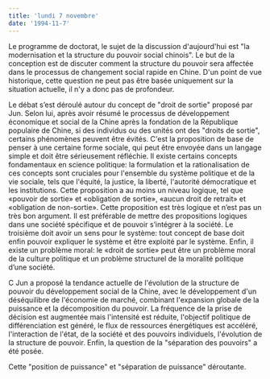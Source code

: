 ```yaml
---
title: 'lundi 7 novembre'
date: '1994-11-7'
---
```


Le programme de doctorat, le sujet de la discussion d'aujourd'hui est "la modernisation et la structure du pouvoir social chinois". Le but de la conception est de discuter comment la structure du pouvoir sera affectée dans le processus de changement social rapide en Chine. D'un point de vue historique, cette question ne peut pas être basée uniquement sur la situation actuelle, il n'y a donc pas de profondeur.

Le débat s’est déroulé autour du concept de "droit de sortie" proposé par Jun. Selon lui, après avoir résumé le processus de développement économique et social de la Chine après la fondation de la République populaire de Chine, si des individus ou des unités ont des "droits de sortie", certains phénomènes peuvent être évités. C'est la proposition de base de penser à une certaine forme sociale, qui peut être envoyée dans un langage simple et doit être sérieusement réfléchie. Il existe certains concepts fondamentaux en science politique: la formulation et la rationalisation de ces concepts sont cruciales pour l'ensemble du système politique et de la vie sociale, tels que l'équité, la justice, la liberté, l'autorité démocratique et les institutions. Cette proposition a au moins un niveau logique, tel que «pouvoir de sortie» et «obligation de sortie», «aucun droit de retrait» et «obligation de non-sortie». Cette proposition est très logique et n’est pas un très bon argument. Il est préférable de mettre des propositions logiques dans une société spécifique et de pouvoir s’intégrer à la société. Le troisième doit avoir un sens pour le système: tout concept de base doit enfin pouvoir expliquer le système et être exploité par le système. Enfin, il existe un problème moral: le «droit de sortie» peut être un problème moral de la culture politique et un problème structurel de la moralité politique d’une société.

C Jun a proposé la tendance actuelle de l'évolution de la structure de pouvoir du développement social de la Chine, avec le développement d'un déséquilibre de l'économie de marché, combinant l'expansion globale de la puissance et la décomposition du pouvoir. La fréquence de la prise de décision est augmentée mais l'intensité est réduite, l'objectif politique de différenciation est généré, le flux de ressources énergétiques est accéléré, l'interaction de l'état, de la société et des pouvoirs individuels, l'évolution de la structure de pouvoir. Enfin, la question de la "séparation des pouvoirs" a été posée.

Cette "position de puissance" et "séparation de puissance" déroutante.

